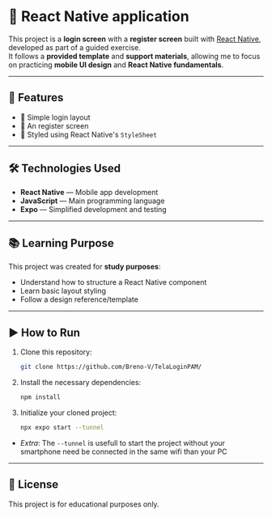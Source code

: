 # 📱 React Native application

This project is a **login screen** with a **register screen** built with [React Native](https://reactnative.dev/), developed as part of a guided exercise.  
It follows a **provided template** and **support materials**, allowing me to focus on practicing **mobile UI design** and **React Native fundamentals**.

---

## 🚀 Features

- 📌 Simple login layout
- 📌 An register screen
- 📌 Styled using React Native's `StyleSheet`

---

## 🛠️ Technologies Used

- **React Native** — Mobile app development
- **JavaScript** — Main programming language
- **Expo** — Simplified development and testing

---

## 📚 Learning Purpose

This project was created for **study purposes**:

- Understand how to structure a React Native component
- Learn basic layout styling
- Follow a design reference/template

---

## ▶️ How to Run

1. Clone this repository:

   ```bash
   git clone https://github.com/Breno-V/TelaLoginPAM/
   ```

2. Install the necessary dependencies:

   ```bash
   npm install
   ```

3. Initialize your cloned project:

   ```bash
   npx expo start --tunnel
   ```

- *Extra*: The `--tunnel` is usefull to start the project without your smartphone need be connected in the same wifi than your PC

---

## 📄 License
This project is for educational purposes only.
